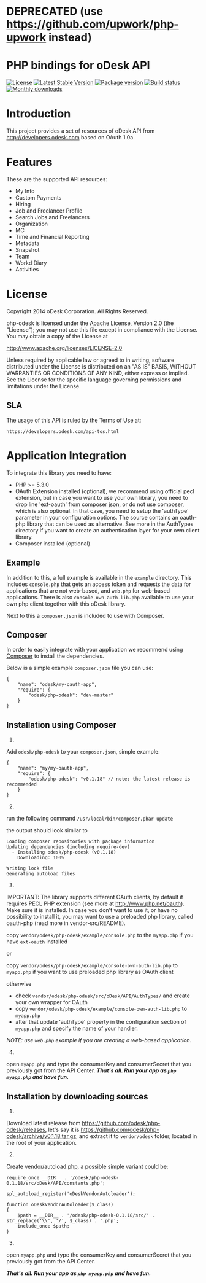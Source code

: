 # **DEPRECATED (use https://github.com/upwork/php-upwork instead)**

PHP bindings for oDesk API
============

[![License](http://img.shields.io/packagist/l/odesk/php-odesk.svg)](http://www.apache.org/licenses/LICENSE-2.0.html)
[![Latest Stable Version](https://poser.pugx.org/odesk/php-odesk/v/stable.svg)](https://github.com/odesk/php-odesk/releases)
[![Package version](http://img.shields.io/packagist/v/odesk/php-odesk.svg)](https://packagist.org/packages/odesk/php-odesk)
[![Build status](https://travis-ci.org/odesk/php-odesk.svg)](http://travis-ci.org/odesk/php-odesk)
[![Monthly downloads](http://img.shields.io/packagist/dm/odesk/php-odesk.svg)](https://packagist.org/packages/odesk/php-odesk)

# Introduction
This project provides a set of resources of oDesk API from http://developers.odesk.com
 based on OAuth 1.0a.

# Features
These are the supported API resources:

* My Info
* Custom Payments
* Hiring
* Job and Freelancer Profile
* Search Jobs and Freelancers
* Organization
* MC
* Time and Financial Reporting
* Metadata
* Snapshot
* Team
* Workd Diary
* Activities

# License

Copyright 2014 oDesk Corporation. All Rights Reserved.

php-odesk is licensed under the Apache License, Version 2.0 (the "License");
you may not use this file except in compliance with the License.
You may obtain a copy of the License at

http://www.apache.org/licenses/LICENSE-2.0

Unless required by applicable law or agreed to in writing, software
distributed under the License is distributed on an "AS IS" BASIS,
WITHOUT WARRANTIES OR CONDITIONS OF ANY KIND, either express or implied.
See the License for the specific language governing permissions and
limitations under the License.

## SLA
The usage of this API is ruled by the Terms of Use at:

    https://developers.odesk.com/api-tos.html

# Application Integration
To integrate this library you need to have:

* PHP >= 5.3.0
* OAuth Extension installed (optional), we recommend using official pecl
  extension, but in case you want to use your own library, you need to drop
  line 'ext-oauth' from composer json, or do not use composer, which is
  also optional. In that case, you need to setup the 'authType' parameter
  in your configuration options. The source contains an oauth-php library
  that can be used as alternative. See more in the AuthTypes directory if 
  you want to create an authentication layer for your own client library.
* Composer installed (optional)

## Example
In addition to this, a full example is available in the `example` directory. 
This includes `console.php` that gets an access token and requests the data
for applications that are not web-based, and `web.php` for web-based applications.
There is also `console-own-auth-lib.php` available to use your own php client together with this oDesk library.

Next to this a `composer.json` is included to use with Composer.

## Composer
In order to easily integrate with your application we recommend using
[Composer](https://getcomposer.org) to install the dependencies.

Below is a simple example `composer.json` file you can use:

    {
        "name": "odesk/my-oauth-app",
        "require": {
            "odesk/php-odesk": "dev-master"
        }
    }

## Installation using Composer
1.
Add `odesk/php-odesk` to your `composer.json`, simple example:
```
{
    "name": "my/my-oauth-app",
    "require": {
        "odesk/php-odesk": "v0.1.18" // note: the latest release is recommended
    }
}
```

2.
run the following command `/usr/local/bin/composer.phar update`

the output should look similar to
```
Loading composer repositories with package information
Updating dependencies (including require-dev)
  - Installing odesk/php-odesk (v0.1.18)
    Downloading: 100%         

Writing lock file
Generating autoload files
```

3.
IMPORTANT:
The library supports different OAuth clients, by default it requires PECL PHP extension (see more at http://www.php.net/oauth). Make sure it is installed. In case you don't
want to use it, or have no possibility to install it, you may want to use a preloaded
php library, called oauth-php (read more in vendor-src/README).

copy `vendor/odesk/php-odesk/example/console.php` to the `myapp.php` if you have
`ext-oauth` installed

or

copy `vendor/odesk/php-odesk/example/console-own-auth-lib.php` to `myapp.php` if
you want to use preloaded php library as OAuth client

otherwise

 - check `vendor/odesk/php-odesk/src/oDesk/API/AuthTypes/` and create your own wrapper
for OAuth
 - copy `vendor/odesk/php-odesk/example/console-own-auth-lib.php` to `myapp.php`
 - after that update 'authType' property in the configuration section of
`myapp.php` and specify the name of your handler.

*NOTE: use `web.php` example if you are creating a web-based application.*

4.
open `myapp.php` and type the consumerKey and consumerSecret that you previously got from the API Center.
***That's all. Run your app as `php myapp.php` and have fun.***

## Installation by downloading sources
1.
Download latest release from https://github.com/odesk/php-odesk/releases, 
let's say it is https://github.com/odesk/php-odesk/archive/v0.1.18.tar.gz, and
extract it to `vendor/odesk` folder, located in the root of your application.

2.
Create vendor/autoload.php, a possible simple variant could be:
```
require_once __DIR__ . '/odesk/php-odesk-0.1.18/src/oDesk/API/constants.php';

spl_autoload_register('oDeskVendorAutoloader');

function oDeskVendorAutoloader($_class)
{
    $path = __DIR__ . '/odesk/php-odesk-0.1.18/src/' . str_replace('\\', '/', $_class) . '.php';
    include_once $path;
}
```

3.
open `myapp.php` and type the consumerKey and consumerSecret that you previously got from the API Center.

***That's all. Run your app as `php myapp.php` and have fun.***
